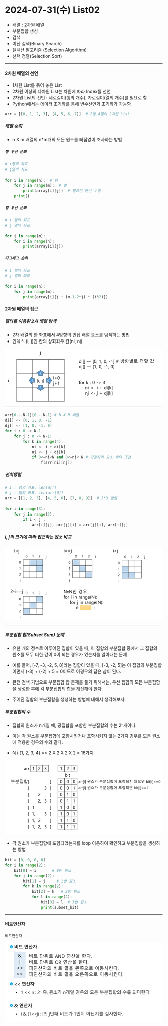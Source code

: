 # 2024-07-31(수) List02

- 배열 : 2차원 배열
- 부분집합 생성
- 검색
- 이진 검색(Binary Search)
- 셀렉션 알고리즘 (Selection Algorithm)
- 선택 정렬(Selection Sort)

---

#### 2차원 배열의 선언

- 1차원 List를 묶어 놓은 List
- 2차원 이상의 다차원 List는 차원에 따라 Index를 선언
- 2차원 List의 선언 : 세로길이(행의 개수), 가로길이(열의 개수)를 필요로 함
- Python에서는 데이터 초기화를 통해 변수선언과 초기화가 가능함

```python
arr = [[0, 1, 2, 3], [4, 5, 6, 7]]  # 2행 4열의 2차원 List
```

##### 배열 순회

- n X m 배열의 n*m개의 모든 원소를 빠짐없이 조사하는 방법

##### `행 우선 순회`



```python
# i행의 좌표
# j열의 좌표

for i in range(n):  # 행
    for j in range(m):  # 열
        print(array[i][j])  # 필요한 연산 수행
    print()
```

##### `열 우선 순회`

```python
# i 행의 좌표
# j 열의 좌표

for j in range(m):
    for i in range(n):
        print(array[i][j])
```

##### `지그재그 순회`

```python
# i 행의 좌표
# j 열의 좌표

for i in range(n):
    for j in range(m):
        print(array[i][j + (m-1-2*j) * (i%2)])

```

#### 2차원 배열의 접근

##### 델타를 이용한 2차 배열 탐색

- 2차 배열의 한 좌표에서 4방향의 인접 배열 요소를 탐색하는 방법
- 인덱스 (i, j)인 칸의 상화좌우 칸(ni, nj)

![alt text](/algo/list2/images/image_0.png)

```python
arr[0...N-1][0...N-1] # N X N 배열
di[] <- [0, 1, 0, -1]
dj[] <- [1, 0, -1, 0]
for i : 0 -> N-1
    for j : 0 -> N-1:
        for k in range(4):
            ni <- i + di[k]
            nj <- j + dj[k]
            if 0<=ni<N and 0<=nj< N # 가장자리 요소 제외 조건
                f(arr[ni][nj])

```

##### 전치행렬

```python
# i : 행의 좌표, len(arr)
# j : 열의 좌표, len(arr[0])
arr = [[1, 2, 3], [4, 5, 6], [7, 8, 9]]  # 3*3 행렬

for i in range(3):
    for j in range(3):
        if i < j :
            arr[i][j], arr[j][i] = arr[j][i], arr[i][j]

```

##### i, j의 크기에 따라 접근하는 원소 비교

![alt text](/algo/list2/images/image_1.png)

---

##### 부분집합 합(Subset Sum) 문제

- 유한 개의 정수로 이루어진 집합이 있을 때, 이 집합의 부분집합 중에서 그 집합의 원소를 모두 더한 값이 0이 되는 경우가 있는지를 알아내는 문제

- 예를 들어, [-7, -3, -2, 5, 8]라는 집합이 있을 때, [-3, -2, 5]는 이 집합의 부분집합이면서 (-3) + (-2) + 5 = 0이므로 이경우의 답은 참이 된다.

- 완전 검색 기법으로 부분집합 합 문제를 풀기 위해서는, 우선 집합의 모든 부분집합을 생성한 후에 각 부분집합의 합을 계산해야 한다.

- 주어진 집합의 부분집합을 생성하는 방법에 대해서 생각해보자.

##### 부분집합의 수

- 집합의 원소가 n개일 때, 공집합을 포함한 부분집합의 수는 2ⁿ개이다.

- 이는 각 원소를 부분집합에 포함시키거나 포함시키지 않는 2가지 경우를 모든 원소에 적용한 경우의 수와 같다.

- 예) {1, 2, 3, 4} => 2 X 2 X 2 X 2 = 16가지

![alt text](/algo/list2/images/image_2.png)


- 각 원소가 부분집합에 포함되었는지를 loop 이용하여 확인하고 부분집합을 생성하는 방법

```python
bit = [0, 0, 0, 0]
for i in range(2):
    bit[0] = i       # 0번 원소
    for j in range(2):
        bit[1] = j     # 1번 원소
        for k in range(2):
            bit[2] = k   # 2번 원소
            for l in range(2):
                bit[3] = l  # 3번 원소
                print(subset_bit)
```

---

#### 비트연산자

`비트연산자`

![alt text](/algo/list2/images/image_3.png)

